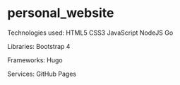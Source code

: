 # personal_website

Technologies used:
  HTML5
  CSS3
  JavaScript
    NodeJS
  Go
  
  Libraries:
    Bootstrap 4
  
  Frameworks:
    Hugo
    
  Services:
    GitHub Pages
  
  

